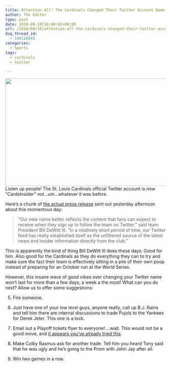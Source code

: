```yaml
---
title: Attention All! The Cardinals Changed Their Twitter Account Name!
author: The Editor
type: post
date: 2010-09-10T16:00:02+00:00
url: /2010/09/10/attention-all-the-cardinals-changed-their-twitter-account-name/
dsq_thread_id:
  - 140116045
categories:
  - Sports
tags:
  - cardinals
  - twitter

---
```

[<img class="aligncenter size-full wp-image-6702" title="www.sodahead" src="http://media.punchingkitty.com/wordpress/2010/09/www.sodahead.gif" alt="" width="545" height="338" />][1]Listen up people! The St. Louis Cardinals official Twitter account is now &#8220;CardsInsider&#8221; not&#8230;um&#8230;whatever it was before.

Here&#8217;s a chunk of <a href="http://stlouis.cardinals.mlb.com/news/press_releases/press_release.jsp?ymd=20100909&content_id=14478748&vkey=pr_stl&fext=.jsp&c_id=stl" target="_blank">the actual press release</a> sent out yesterday afternoon about this momentous day:

> &#8220;Our new name better reflects the content that fans can expect to receive when they sign up to follow the team on Twitter,&#8221; said team President Bill DeWitt III. &#8220;In a relatively short period of time, our Twitter feed has really established itself as the unfiltered source of the latest news and insider information directly from the club.&#8221;

This is apparently the kind of thing Bill DeWitt III does these days. Good for him. Also good for the Cardinals as they do everything they can to try and make sure the fact their team is effectively sitting in a pile of their own poop instead of preparing for an October run at the World Series.

However, this insane wave of good vibes over changing your Twitter name won&#8217;t last for more than a few days, a week a the most! What can you do next? Allow us to offer some suggestions:

5. Fire someone.

4. Just have one of your low level guys, anyone really, call up B.J. Rains and tell him there are internal discussions to trade Pujols to the Yankees for Derek Jeter. This one is a lock.

3. Email out a Playoff tickets flyer to everyone! &#8230;wait. This would not be a good move, and <a href="http://cardsdiaspora.com/2010-articles/september/cardinals-marketing-epic-fail.html" target="_blank">it appears you&#8217;ve already tried this</a>.

2. Make Colby Rasmus ask for another trade. Tell him you heard Tony said that he was ugly and he&#8217;s going to the Prom with John Jay after all.

1. Win two games in a row.

 [1]: http://media.punchingkitty.com/wordpress/2010/09/www.sodahead.gif